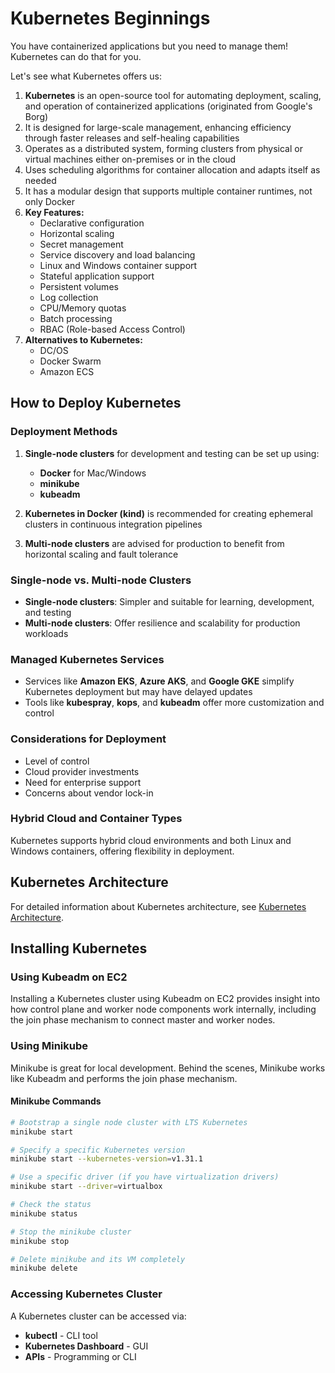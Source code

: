 # Kubernetes Beginnings

You have containerized applications but you need to manage them! Kubernetes can do that for you.

Let's see what Kubernetes offers us:

1. **Kubernetes** is an open-source tool for automating deployment, scaling, and operation of containerized applications (originated from Google's Borg)
2. It is designed for large-scale management, enhancing efficiency through faster releases and self-healing capabilities
3. Operates as a distributed system, forming clusters from physical or virtual machines either on-premises or in the cloud
4. Uses scheduling algorithms for container allocation and adapts itself as needed
5. It has a modular design that supports multiple container runtimes, not only Docker
6. **Key Features:**
   - Declarative configuration
   - Horizontal scaling
   - Secret management
   - Service discovery and load balancing
   - Linux and Windows container support
   - Stateful application support
   - Persistent volumes
   - Log collection
   - CPU/Memory quotas
   - Batch processing
   - RBAC (Role-based Access Control)
7. **Alternatives to Kubernetes:**
   - DC/OS
   - Docker Swarm
   - Amazon ECS

## How to Deploy Kubernetes

### Deployment Methods

1. **Single-node clusters** for development and testing can be set up using:
   - **Docker** for Mac/Windows
   - **minikube**
   - **kubeadm**

2. **Kubernetes in Docker (kind)** is recommended for creating ephemeral clusters in continuous integration pipelines

3. **Multi-node clusters** are advised for production to benefit from horizontal scaling and fault tolerance

### Single-node vs. Multi-node Clusters

- **Single-node clusters**: Simpler and suitable for learning, development, and testing
- **Multi-node clusters**: Offer resilience and scalability for production workloads

### Managed Kubernetes Services

- Services like **Amazon EKS**, **Azure AKS**, and **Google GKE** simplify Kubernetes deployment but may have delayed updates
- Tools like **kubespray**, **kops**, and **kubeadm** offer more customization and control

### Considerations for Deployment

- Level of control
- Cloud provider investments
- Need for enterprise support
- Concerns about vendor lock-in

### Hybrid Cloud and Container Types

Kubernetes supports hybrid cloud environments and both Linux and Windows containers, offering flexibility in deployment.

## Kubernetes Architecture

For detailed information about Kubernetes architecture, see [Kubernetes Architecture](./Kubernetes-Architecture.md).

## Installing Kubernetes

### Using Kubeadm on EC2

Installing a Kubernetes cluster using Kubeadm on EC2 provides insight into how control plane and worker node components work internally, including the join phase mechanism to connect master and worker nodes.

### Using Minikube

Minikube is great for local development. Behind the scenes, Minikube works like Kubeadm and performs the join phase mechanism.

#### Minikube Commands

```bash
# Bootstrap a single node cluster with LTS Kubernetes
minikube start

# Specify a specific Kubernetes version
minikube start --kubernetes-version=v1.31.1

# Use a specific driver (if you have virtualization drivers)
minikube start --driver=virtualbox

# Check the status
minikube status

# Stop the minikube cluster
minikube stop

# Delete minikube and its VM completely
minikube delete
```

### Accessing Kubernetes Cluster

A Kubernetes cluster can be accessed via:
- **kubectl** - CLI tool
- **Kubernetes Dashboard** - GUI
- **APIs** - Programming or CLI